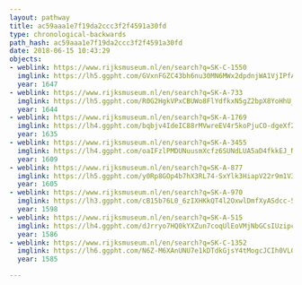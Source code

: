 ```yaml
---
layout: pathway
title: ac59aaa1e7f19da2ccc3f2f4591a30fd
type: chronological-backwards
path_hash: ac59aaa1e7f19da2ccc3f2f4591a30fd
date: 2018-06-15 10:43:29
objects:
- weblink: https://www.rijksmuseum.nl/en/search?q=SK-C-1550
  imglink: https://lh5.ggpht.com/GVxnFGZC43bh6nu30MN6MWx2dpdnjWA1VjIPfAMo9IrU1Tzlex_S_Y9ZHAbyNWn1SXwz6aA67JJEHpnm9EEQzi-A6T0=s200
  year: 1647
- weblink: https://www.rijksmuseum.nl/en/search?q=SK-A-733
  imglink: https://lh5.ggpht.com/R0G2HgkVPxCBUWo8FlYdfkxN5gZ2bpX8YoHhU_F0h9m3aXk2GJiYHI8jcntDnVI-0c6qK6qTxSEW2qKgR7IY5PXh7oRU=s200
  year: 1644
- weblink: https://www.rijksmuseum.nl/en/search?q=SK-A-1769
  imglink: https://lh4.ggpht.com/bqbjv4IdeIC88rMVwreEV4r5koPjuCO-dgeXf2gtVFxi_0cshuVJRXG_5jM0UKPGszg9mBTLnB-z5QB9kthiM9UiIIc=s200
  year: 1635
- weblink: https://www.rijksmuseum.nl/en/search?q=SK-A-3455
  imglink: https://lh4.ggpht.com/oaIFzlPMDUNuusmXcfz6SUNdLUA5aD4fkkEJ_NY9hWdXeVj0P5WiSatzOKfTLIiF7_yoFJ-IfK3iX8TBp_jSxarCn91i=s200
  year: 1609
- weblink: https://www.rijksmuseum.nl/en/search?q=SK-A-877
  imglink: https://lh5.ggpht.com/y0Rp8GOp4b7hX3RL74-SxYlk3HiapV22r9m1V3M2kF9SYqdX2lwAhA-uQI2MWZdjSe_PHob-ZuEZFwG4ENFMOR_BioO0=s200
  year: 1605
- weblink: https://www.rijksmuseum.nl/en/search?q=SK-A-970
  imglink: https://lh3.ggpht.com/cB15b76L0_6zIXHKkQT4l2OxwlDmfXyASdcc-5h27KuxUQHLlcWzf4ekkE4w5mSB06Yp8W9J8Oplxqt8-vBZwxSeFQ=s200
  year: 1598
- weblink: https://www.rijksmuseum.nl/en/search?q=SK-A-515
  imglink: https://lh4.ggpht.com/dJrryo7HQ0kYXZun7coqUlEoVMjNbGCsIUzipcpSC0GGTv0NHDGL2-AmuZoc_mdN9pneOBsYIILWLHnCp9e9m8wF0A=s200
  year: 1586
- weblink: https://www.rijksmuseum.nl/en/search?q=SK-C-1352
  imglink: https://lh6.ggpht.com/N6Z-M6XAnUNU7e1kDTdkGjsY4tMogcJCIh0VLGsCUchGqMec4ObYHxmsknN23veURsrugHpgcipt2e_zK9Kth2vietph=s200
  year: 1585

---
```

